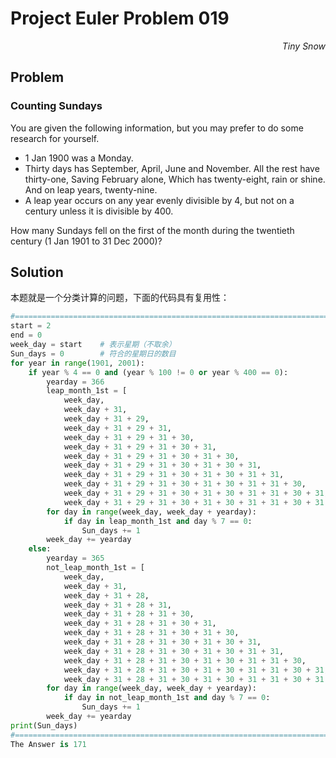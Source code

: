 # Project Euler	Problem 019

<p align="right"><i>Tiny Snow</i></p>



## Problem

### Counting Sundays

You are given the following information, but you may prefer to do some research for yourself.

- 1 Jan 1900 was a Monday.
- Thirty days has September,
  April, June and November.
  All the rest have thirty-one,
  Saving February alone,
  Which has twenty-eight, rain or shine.
  And on leap years, twenty-nine.
- A leap year occurs on any year evenly divisible by 4, but not on a century unless it is divisible by 400.

How many Sundays fell on the first of the month during the twentieth century (1 Jan 1901 to 31 Dec 2000)?



## Solution

本题就是一个分类计算的问题，下面的代码具有复用性：

```python
#==========================================================================Solution
start = 2
end = 0
week_day = start    # 表示星期（不取余）
Sun_days = 0        # 符合的星期日的数目
for year in range(1901, 2001):
    if year % 4 == 0 and (year % 100 != 0 or year % 400 == 0):
        yearday = 366
        leap_month_1st = [
            week_day,
            week_day + 31,
            week_day + 31 + 29,
            week_day + 31 + 29 + 31,
            week_day + 31 + 29 + 31 + 30,
            week_day + 31 + 29 + 31 + 30 + 31,
            week_day + 31 + 29 + 31 + 30 + 31 + 30,
            week_day + 31 + 29 + 31 + 30 + 31 + 30 + 31,
            week_day + 31 + 29 + 31 + 30 + 31 + 30 + 31 + 31,
            week_day + 31 + 29 + 31 + 30 + 31 + 30 + 31 + 31 + 30,
            week_day + 31 + 29 + 31 + 30 + 31 + 30 + 31 + 31 + 30 + 31,
            week_day + 31 + 29 + 31 + 30 + 31 + 30 + 31 + 31 + 30 + 31 + 30]
        for day in range(week_day, week_day + yearday):
            if day in leap_month_1st and day % 7 == 0:
                Sun_days += 1
        week_day += yearday       
    else:
        yearday = 365
        not_leap_month_1st = [
            week_day,
            week_day + 31,
            week_day + 31 + 28,
            week_day + 31 + 28 + 31,
            week_day + 31 + 28 + 31 + 30,
            week_day + 31 + 28 + 31 + 30 + 31,
            week_day + 31 + 28 + 31 + 30 + 31 + 30,
            week_day + 31 + 28 + 31 + 30 + 31 + 30 + 31,
            week_day + 31 + 28 + 31 + 30 + 31 + 30 + 31 + 31,
            week_day + 31 + 28 + 31 + 30 + 31 + 30 + 31 + 31 + 30,
            week_day + 31 + 28 + 31 + 30 + 31 + 30 + 31 + 31 + 30 + 31,
            week_day + 31 + 28 + 31 + 30 + 31 + 30 + 31 + 31 + 30 + 31 + 30]
        for day in range(week_day, week_day + yearday):
            if day in not_leap_month_1st and day % 7 == 0:
                Sun_days += 1
        week_day += yearday
print(Sun_days)
#==========================================================================Answer
The Answer is 171
```


